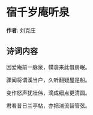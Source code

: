 # 宿千岁庵听泉

**作者**: 刘克庄

## 诗词内容

因爱庵前一脉泉，幞衾来此借房眠。

骤闻将谓溪当户，久听翻疑屋是船。

变作怒声犹壮伟，滴成细点更清圆。

君看昔日兰亭帖，亦把湍流替管弦。

